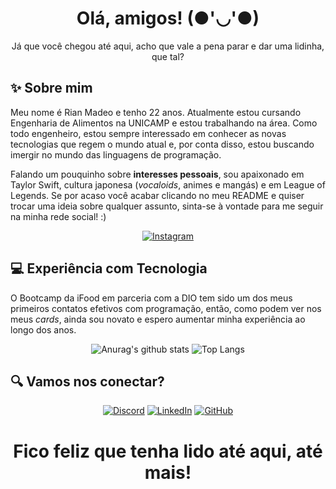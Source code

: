 <div align="center">

# Olá, amigos! (●'◡'●)

</div>

<div align="center">

Já que você chegou até aqui, acho que vale a pena 
parar e dar uma lidinha, que tal?

</div>

## ✨ Sobre mim
Meu nome é Rian Madeo e tenho 22 anos. Atualmente estou cursando Engenharia de Alimentos na UNICAMP e estou  trabalhando na área. Como todo engenheiro, estou sempre interessado em conhecer as novas tecnologias que regem o mundo atual e, por conta disso, estou buscando imergir no mundo das linguagens de programação.

Falando um pouquinho sobre **interesses pessoais**, sou apaixonado em Taylor Swift, cultura japonesa (_vocaloids_, animes e mangás) e em League of Legends. Se por acaso você acabar clicando no meu README e quiser trocar uma ideia sobre qualquer assunto, sinta-se à vontade para me seguir na minha rede social! :)

<div align="center">

[![Instagram](https://img.shields.io/badge/Instagram-%23E4405F.svg?style=for-the-badge&logo=Instagram&logoColor=white)](https://www.instagram.com/rmaadeo/)

</div>

## 💻 Experiência com Tecnologia

O Bootcamp da iFood em parceria com a DIO tem sido um dos meus primeiros contatos efetivos com programação, então, como podem ver nos meus _cards_, ainda sou novato e espero aumentar minha experiência ao longo dos anos.

<div align="center">

![Anurag's github stats](https://github-readme-stats.vercel.app/api?username=rianmg&theme=blue-green) ![Top Langs](https://github-readme-stats-git-masterrstaa-rickstaa.vercel.app/api/top-langs/?username=rianmg&bg_color=000&border_color=30A3DC&title_color=E94D5F&text_color=FFF)

</div>

## 🔍 Vamos nos conectar?

<div align="center">

[![Discord](https://img.shields.io/badge/Discord-%235865F2.svg?style=for-the-badge&logo=discord&logoColor=white)](https://discord.com/riri8701) [![LinkedIn](https://img.shields.io/badge/linkedin-%230077B5.svg?style=for-the-badge&logo=linkedin&logoColor=white)](https://br.linkedin.com/in/rianmadeo) 	[![GitHub](https://img.shields.io/badge/github-%23121011.svg?style=for-the-badge&logo=github&logoColor=white)](https://github.com/rianmg)

</div>

<div align="center">

# Fico feliz que tenha lido até aqui, até mais!

</div>